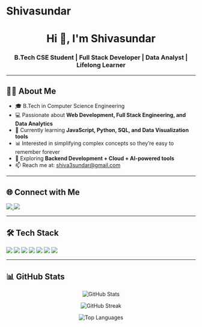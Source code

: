 # Shivasundar

<h1 align="center">Hi 👋, I'm Shivasundar</h1>
<h3 align="center">B.Tech CSE Student | Full Stack Developer | Data Analyst | Lifelong Learner</h3>

---

## 👨‍💻 About Me  

- 🎓 B.Tech in Computer Science Engineering  
- 💻 Passionate about **Web Development, Full Stack Engineering, and Data Analytics**  
- 🚀 Currently learning **JavaScript, Python, SQL, and Data Visualization tools**  
- 📊 Interested in simplifying complex concepts so they’re easy to remember forever  
- 🌱 Exploring **Backend Development + Cloud + AI-powered tools**  
- 📫 Reach me at: shiva3sundar@gmail.com

---

## 🌐 Connect with Me  
<p align="left">
  <a href="https://www.linkedin.com/in/3sundar/" target="blank">
    <img src="https://img.shields.io/badge/LinkedIn-blue?logo=linkedin&logoColor=white" />
  </a>
  <a href="shiva3sundar@gmail.com">
    <img src="https://img.shields.io/badge/Email-red?logo=gmail&logoColor=white" />
  </a>
</p>

---

## 🛠 Tech Stack  

<p align="left">  
  <img src="https://img.shields.io/badge/Python-3776AB?logo=python&logoColor=white" />
  <img src="https://img.shields.io/badge/HTML5-E34F26?logo=html5&logoColor=white" />
  <img src="https://img.shields.io/badge/CSS3-1572B6?logo=css3&logoColor=white" />
  <img src="https://img.shields.io/badge/JavaScript-F7DF1E?logo=javascript&logoColor=black" />
  <img src="https://img.shields.io/badge/SQL-4479A1?logo=postgresql&logoColor=white" />
  <img src="https://img.shields.io/badge/Git-F05032?logo=git&logoColor=white" />
  <img src="https://img.shields.io/badge/VS Code-007ACC?logo=visual-studio-code&logoColor=white" />
</p>

---

## 📊 GitHub Stats  

<p align="center">
  <img src="https://github-readme-stats.vercel.app/api?username=Shivasundar12&show_icons=true&theme=radical" alt="GitHub Stats" />  
</p>  

<p align="center">
  <img src="https://github-readme-streak-stats.herokuapp.com/?user=Shivasundar12&theme=radical" alt="GitHub Streak" />  
</p>  

<p align="center">
  <img src="https://github-readme-stats.vercel.app/api/top-langs/?username=Shivasundar12&layout=compact&theme=radical" alt="Top Languages" />  
</p>
